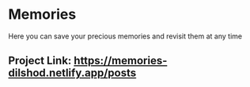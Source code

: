 # Memories
Here you can save your precious memories and revisit them at any time
## Project Link: https://memories-dilshod.netlify.app/posts
